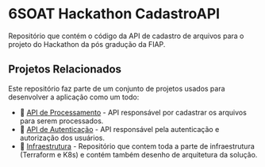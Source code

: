 # 6SOAT Hackathon CadastroAPI
Repositório que contém o código da API de cadastro de arquivos para o projeto do Hackathon da pós gradução da FIAP.

## Projetos Relacionados

Este repositório faz parte de um conjunto de projetos usados para desenvolver a aplicação como um todo:

- 🔗 [API de Processamento](https://github.com/andersonssilveira96/6SOAT-Hackathon-ProcessamentoAPI) - API responsável por cadastrar os arquivos para serem processados.
- 🔗 [API de Autenticação](https://github.com/andersonssilveira96/6SOAT-Hackathon-AuthAPI) - API responsável pela autenticação e autorização dos usuários.
- 🔗 [Infraestrutura](https://github.com/andersonssilveira96/6SOAT-Hackathon-Infraestructure) - Repositório que contem toda a parte de infraestrutura (Terraform e K8s) e contém também desenho de arquitetura da solução.
